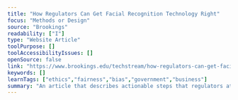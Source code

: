 ```yaml
---
title: "How Regulators Can Get Facial Recognition Technology Right"
focus: "Methods or Design"
source: "Brookings"
readability: ["I"]
type: "Website Article"
toolPurpose: []
toolAccessibilityIssues: []
openSource: false
link: "https://www.brookings.edu/techstream/how-regulators-can-get-facial-recognition-technology-right/"
keywords: []
learnTags: ["ethics","fairness","bias","government","business"]
summary: "An article that describes actionable steps that regulators at the federal, state or local level (or private actors who deploy or use FRT) can take in order to build an evaluative framework that ensures that facial recognition algorithms are not misused.  "
---
```


